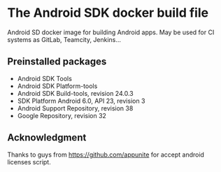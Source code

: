 # The Android SDK docker build file

Android SD docker image for building Android apps. May be used for CI systems as GitLab, Teamcity, Jenkins...

## Preinstalled packages
- Android SDK Tools
- Android SDK Platform-tools
- Android SDK Build-tools, revision 24.0.3
- SDK Platform Android 6.0, API 23, revision 3
- Android Support Repository, revision 38
- Google Repository, revision 32

## Acknowledgment

Thanks to guys from https://github.com/appunite for accept android licenses script.

